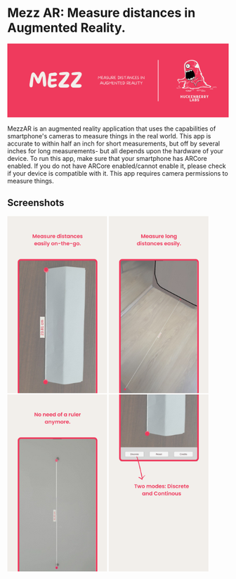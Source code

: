 # Mezz AR: Measure distances in Augmented Reality.

![banner](https://github.com/lightlessdays/MezzAR/blob/main/banner.png)

MezzAR is an augmented reality application that uses the capabilities of smartphone's cameras to measure things in the real world. This app is accurate to within half an inch for short measurements, but off by several inches for long measurements- but all depends upon the hardware of your device. To run this app, make sure that your smartphone has ARCore enabled. If you do not have ARCore enabled/cannot enable it, please check if your device is compatible with it. This app requires camera permissions to measure things.

## Screenshots
<img src="https://github.com/lightlessdays/MezzAR/blob/main/1.png" width=45%>
<img src="https://github.com/lightlessdays/MezzAR/blob/main/2.png" width=45%><br>
<img src="https://github.com/lightlessdays/MezzAR/blob/main/3.png" width=45%>
<img src="https://github.com/lightlessdays/MezzAR/blob/main/4.png" width=45%>
